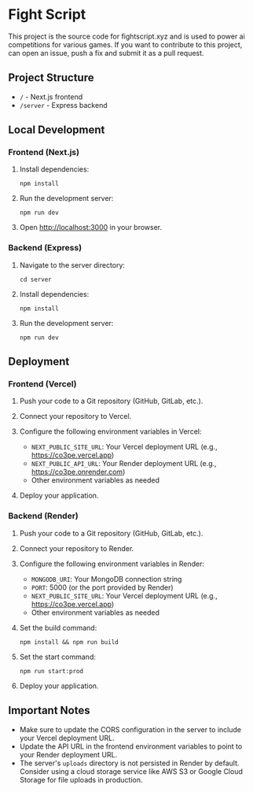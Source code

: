 # Fight Script

This project is the source code for fightscript.xyz and is used to power ai competitions for various games.
If you want to contribute to this project, can open an issue, push a fix and submit it as a pull request.  

## Project Structure

- `/` - Next.js frontend
- `/server` - Express backend

## Local Development

### Frontend (Next.js)

1. Install dependencies:
   ```
   npm install
   ```

2. Run the development server:
   ```
   npm run dev
   ```

3. Open [http://localhost:3000](http://localhost:3000) in your browser.

### Backend (Express)

1. Navigate to the server directory:
   ```
   cd server
   ```

2. Install dependencies:
   ```
   npm install
   ```

3. Run the development server:
   ```
   npm run dev
   ```

## Deployment

### Frontend (Vercel)

1. Push your code to a Git repository (GitHub, GitLab, etc.).

2. Connect your repository to Vercel.

3. Configure the following environment variables in Vercel:
   - `NEXT_PUBLIC_SITE_URL`: Your Vercel deployment URL (e.g., https://co3pe.vercel.app)
   - `NEXT_PUBLIC_API_URL`: Your Render deployment URL (e.g., https://co3pe.onrender.com)
   - Other environment variables as needed

4. Deploy your application.

### Backend (Render)

1. Push your code to a Git repository (GitHub, GitLab, etc.).

2. Connect your repository to Render.

3. Configure the following environment variables in Render:
   - `MONGODB_URI`: Your MongoDB connection string
   - `PORT`: 5000 (or the port provided by Render)
   - `NEXT_PUBLIC_SITE_URL`: Your Vercel deployment URL (e.g., https://co3pe.vercel.app)
   - Other environment variables as needed

4. Set the build command:
   ```
   npm install && npm run build
   ```

5. Set the start command:
   ```
   npm run start:prod
   ```

6. Deploy your application.

## Important Notes

- Make sure to update the CORS configuration in the server to include your Vercel deployment URL.
- Update the API URL in the frontend environment variables to point to your Render deployment URL.
- The server's `uploads` directory is not persisted in Render by default. Consider using a cloud storage service like AWS S3 or Google Cloud Storage for file uploads in production. 